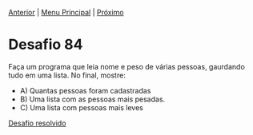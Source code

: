 [Anterior](Desafio083.md) | [Menu Principal](/README.md/) | [Próximo](Desafio085.md)  

# Desafio 84  
  
Faça um programa que leia nome e peso de várias pessoas, gaurdando tudo em uma lista. No final, mostre:
- A) Quantas pessoas foram cadastradas  
- B) Uma lista com as pessoas mais pesadas.
- C) Uma lista com pessoas mais leves  


[Desafio resolvido](/Desafios/desafio084.py/)